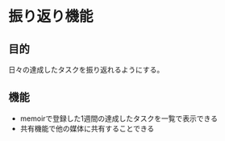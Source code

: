 # 振り返り機能

## 目的

日々の達成したタスクを振り返れるようにする。

## 機能

 - memoirで登録した1週間の達成したタスクを一覧で表示できる
 - 共有機能で他の媒体に共有することできる
